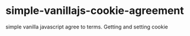 # simple-vanillajs-cookie-agreement
simple vanilla javascript agree to terms. Getting and setting cookie
